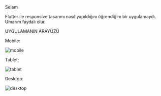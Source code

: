 Selam 

Flutter ile responsive tasarımı nasıl yapıldığını öğrendiğim bir uygulamaydı. Umarım faydalı olur.

UYGULAMANIN ARAYÜZÜ

Mobile:


![mobile](https://user-images.githubusercontent.com/97678425/179396070-505fc0f6-4755-4f65-9aed-de4638e05d9f.png)

Tablet:


![tablet](https://user-images.githubusercontent.com/97678425/179396078-6fd05c48-94fc-4ff2-a581-57f275126083.png)

Desktop:


![desktop](https://user-images.githubusercontent.com/97678425/179396083-d291a957-5d6e-41a4-b9ac-7d9686ac23b4.png)

